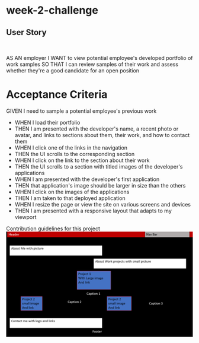 # week-2-challenge

## User Story
<br>

AS AN employer
I WANT to view potential employee's developed portfolio of work samples
SO THAT I can review samples of their work and assess whether they're a good candidate for an open position

# Acceptance Criteria

GIVEN I need to sample a potential employee's previous work
<br>

<ul>
<li>WHEN I load their portfolio</li>
<li>THEN I am presented with the developer's name, a recent photo or avatar, and links to sections about them, their work, and how to contact them</li>
<li>WHEN I click one of the links in the navigation</li>
<li>THEN the UI scrolls to the corresponding section</li>
<li>WHEN I click on the link to the section about their work</li>
<li>THEN the UI scrolls to a section with titled images of the developer's applications</li>
<li>WHEN I am presented with the developer's first application</li>
<li>THEN that application's image should be larger in size than the others</li>
<li>WHEN I click on the images of the applications</li>
<li>THEN I am taken to that deployed application</li>
<li>WHEN I resize the page or view the site on various screens and devices</li>
<li>THEN I am presented with a responsive layout that adapts to my viewport</li>
</ul>

Contribution guidelines for this project
<img src="./assets/images/week-2-challenge-webpage-screenshot.png" alt="webpage screenshot">
